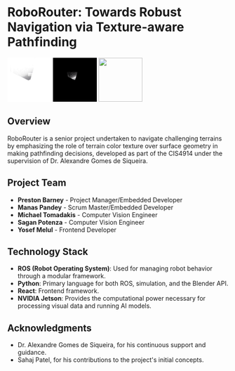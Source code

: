 # RoboRouter: Towards Robust Navigation via Texture-aware Pathfinding
<img src="https://github.com/Skunkmeister/RoboRooter/blob/main/Gifs/video-ezgif.com-video-to-gif-converter.gif?raw=true" width="100" height="100">
<img src="https://github.com/Skunkmeister/RoboRooter/blob/main/Gifs/mapVideo-ezgif.com-video-to-gif-converter.gif?raw=true" width="100" height="100">
<img src="https://github.com/Skunkmeister/RoboRooter/blob/main/Gifs/yoloPathfound.gif?raw=true" width="100" height="100">

## Overview
RoboRouter is a senior project undertaken to navigate challenging terrains by emphasizing the role of terrain color texture over surface geometry in making pathfinding decisions, developed as part of the CIS4914 under the supervision of Dr. Alexandre Gomes de Siqueira.

## Project Team
- **Preston Barney** - Project Manager/Embedded Developer
- **Manas Pandey** - Scrum Master/Embedded Developer
- **Michael Tomadakis** - Computer Vision Engineer
- **Sagan Potenza** - Computer Vision Engineer
- **Yosef Melul** - Frontend Developer

## Technology Stack
- **ROS (Robot Operating System)**: Used for managing robot behavior through a modular framework.
- **Python**: Primary language for both ROS, simulation, and the Blender API.
- **React**: Frontend framework.
- **NVIDIA Jetson**: Provides the computational power necessary for processing visual data and running AI models.

## Acknowledgments
- Dr. Alexandre Gomes de Siqueira, for his continuous support and guidance.
- Sahaj Patel, for his contributions to the project's initial concepts.
